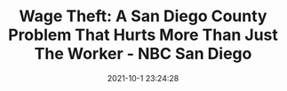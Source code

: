 ---
"title": "Wage Theft: A San Diego County Problem That Hurts More Than Just The Worker - NBC San Diego"
"date": "2021-10-1 23:24:28"
"feed_name": "GOOGLENEWSCONSTRUCTION"
"feed_website": "https://news.google.com/search?q=construction%2Bincident&hl=en-US&gl=US&ceid=US:en"
"feed_rss": "https://news.google.com/rss/search?q=construction%2Bincident&hl=en-US&gl=US&ceid=US:en"
"link": "https://www.nbcsandiego.com/news/investigations/wage-theft-a-san-diego-county-problem-that-hurts-more-than-just-the-worker/2733279/"
"source": "{'href': 'https://www.nbcsandiego.com', 'title': 'NBC San Diego'}"
"file": "_posts/2021-1-1-d919e7e76113d4f7b84110a7127c8f2470ea4f52.md"
"accident": "1"
"drilling": "0"
"dead": "0"
"injured": "0"
"arrested": "0"
"where": "unknown site"
"causes": "unknown"
"place": "unknown place"
---